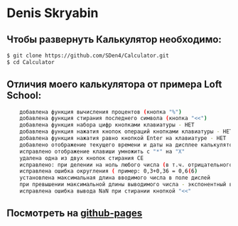 # Denis Skryabin

##  Чтобы развернуть Калькулятор необходимо:
```sh
$ git clone https://github.com/SDen4/Calculator.git
$ cd Calculator
```

## Отличия моего калькулятора от примера Loft School:
```sh
    добавлена функция вычисления процентов (кнопка "%")
    добавлена функция стирания последнего символа (кнопка "<<")
    добавлена функция набора цифр кнопками клавиатуры - НЕТ
    добавлена функция нажатия кнопок операций кнопками клавиатуры - НЕТ
    добавлена функция нажатия равно кнопкой Enter на клавиатуре - НЕТ
    добавлено отображение текущего времени и даты на дисплее калькулятора
    исправлено отображение клавиши умножить с "*" на "Х"
    удалена одна из двух кнопок стирания СЕ
    исправлено: при делении на ноль любого числа (в т.ч. отрицательного) выходит "Ошибка!", а не infinity
    исправлена ошибка округления ( пример: 0,3+0,36 = 0,6(6) 
    установлена максимальная длина вводимого числа в поле дислей
    при превышении максимальной длины выводимого числа - экспонентный вид отображения числа
    исправлена ошибка вывода NaN при стирании кнопкой "<<" 
```

## Посмотреть на [github-pages](https://sden4.github.io/Calculator/)
